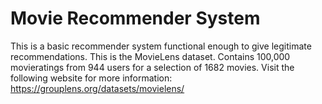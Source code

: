 # Movie Recommender System

This is a basic recommender system functional enough to give legitimate recommendations. 
This is the MovieLens dataset. 
Contains 100,000 movieratings from 944 users for a selection of 1682 movies.
Visit the following website for more information:
https://grouplens.org/datasets/movielens/
 
